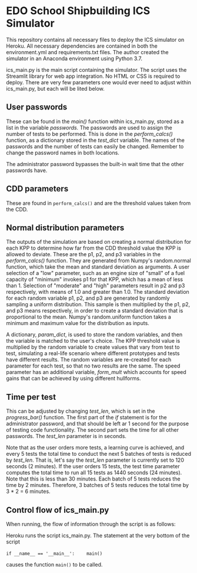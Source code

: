 # EDO School Shipbuilding ICS Simulator

This repository contains all necessary files to deploy the ICS simulator on Heroku. All necessary dependencies are contained in both the environment.yml and requirements.txt files. The author created the simulator in an Anaconda environment using Python 3.7. 

ics_main.py is the main script containing the simulator. The script uses the Streamlit library for web app integration. No HTML or CSS is required to deploy. There are very few parameters one would ever need to adjust within ics_main.py, but each will be lited below.

## User passwords
These can be found in the _main()_ function within ics_main.py, stored as a list in the variable _passwords._ The passwords are used to assign the number of tests to be performed. This is done in the _perform_calcs()_ function, as a dictionary stored in the _test_dict_ variable. The names of the passwords and the number of tests can easily be changed. Remember to change the password names in both locations.

The administrator password bypasses the built-in wait time that the other passwords have.

## CDD parameters
These are found in ```perform_calcs()``` and are the threshold values taken from the CDD.

## Normal distribution parameters
The outputs of the simulation are based on creating a normal distribution for each KPP to determine how far from the CDD threshold value the KPP is allowed to deviate. These are the p1, p2, and p3 variables in the _perform_calcs()_ function. They are generated from Numpy's random.normal function, which take the mean and standard deviation as arguments. A user selection of a "low" parameter, such as an engine size of "small" of a fuel capacity of "minimum" invokes p1 for that KPP, which has a mean of less than 1. Selection of "moderate" and "high" parameters result in p2 and p3 respectively, with means of 1.0 and greater than 1.0. The standard deviation for each random variable p1, p2, and p3 are generated by randomly sampling a uniform distribution. This sample is then multiplied by the p1, p2, and p3 means respectively, in order to create a standard deviation that is proportional to the mean. Numpy's random.uniform function takes a minimum and maximum value for the distribution as inputs. 

A dictionary, _param_dict_, is used to store the random variables, and then the variable is matched to the user's choice. The KPP threshold value is multiplied by the random variable to create values that vary from test to test, simulating a real-life scenario where different prototypes and tests have different results. The random variables are re-created for each parameter for each test, so that no two results are the same. The speed parameter has an additional variable, _form_mult_ which accounts for speed gains that can be achieved by using different hullforms. 

## Time per test
This can be adjusted by changing _test_len_, which is set in the _progress_bar()_ function. The first part of the _if_ statement is for the administrator password, and that should be left ar 1 second for the purpose of testing code functionality. The second part sets the time for all other passwords. The _test_len_ parameter is in seconds. 

Note that as the user orders more tests, a learning curve is achieved, and every 5 tests the total time to conduct the next 5 batches of tests is reduced by _test_len_. That is, let's say the _test_len_ parameter is currently set to 120 seconds (2 minutes). If the user orders 15 tests, the test time parameter computes the total time to run all 15 tests as 1440 seconds (24 minutes). Note that this is less than 30 minutes. Each batch of 5 tests reduces the time by 2 minutes. Therefore, 3 batches of 5 tests reduces the total time by 3 * 2 = 6 minutes.

## Control flow of ics_main.py

When running, the flow of information through the script is as follows:

Heroku runs the script ics_main.py. The statement at the very bottom of the script 

```if __name__ == '__main__':```
```		main() ```

causes the function ```main()``` to be called.